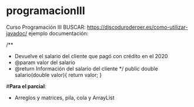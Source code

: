 # programacionIII
Curso Programación III
BUSCAR: https://discoduroderoer.es/como-utilizar-javadoc/
ejemplo documentación:

/**
* Devuelve el salario del cliente que pagó con crédito en el 2020
* @param valor del salario
* @return Información del salario del cliente
*/
public double salario(double valor){
    return valor;
}

#**Para el parcial**:
- Arreglos y matrices, pila, cola y ArrayList